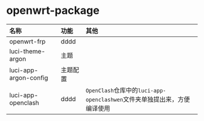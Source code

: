 # openwrt-package
|名称|功能|其他|
|:--------|:--------|:------|
|openwrt-frp|dddd||
|luci-theme-argon|主题||
|luci-app-argon-config|主题配置||
|luci-app-openclash|dddd|`OpenClash`仓库中的`luci-app-openclashwen`文件夹单独提出来，方便编译使用|
